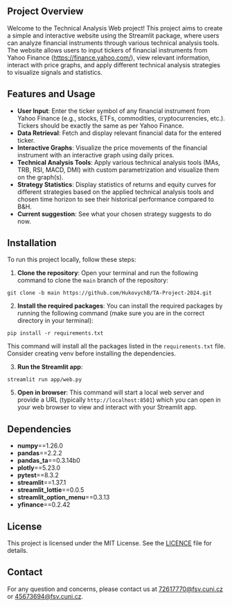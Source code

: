 ## Project Overview

Welcome to the Technical Analysis Web project! This project aims to create a simple and interactive website using the Streamlit package, where users can analyze financial instruments through various technical analysis tools. The website allows users to input tickers of financial instruments from Yahoo Finance (https://finance.yahoo.com/), view relevant information, interact with price graphs, and apply different technical analysis strategies to visualize signals and statistics.

## Features and Usage

- **User Input**: Enter the ticker symbol of any financial instrument from Yahoo Finance (e.g., stocks, ETFs, commodities, cryptocurrencies, etc.). Tickers should be exactly the same as per Yahoo Finance.
- **Data Retrieval**: Fetch and display relevant financial data for the entered ticker.
- **Interactive Graphs**: Visualize the price movements of the financial instrument with an interactive graph using daily prices.
- **Technical Analysis Tools**: Apply various technical analysis tools (MAs, TRB, RSI, MACD, DMI) with custom parametrization and visualize them on the graph(s).
- **Strategy Statistics**: Display statistics of returns and equity curves for different strategies based on the applied technical analysis tools and chosen time horizon to see their historical performance compared to B&H.
- **Current suggestion**: See what your chosen strategy suggests to do now.

## Installation

To run this project locally, follow these steps:


1. **Clone the repository**: Open your terminal and run the following command to clone the <code>main</code> branch of the repository:
```
git clone -b main https://github.com/HukovychB/TA-Project-2024.git
```

2. **Install the required packages**: You can install the required packages by running the following command (make sure you are in the correct directory in your terminal):
```
pip install -r requirements.txt
```
This command will install all the packages listed in the `requirements.txt` file. Consider creating venv before installing the dependencies.

3. **Run the Streamlit app**:
```
streamlit run app/web.py
```
5. **Open in browser**: This command will start a local web server and provide a URL (typically <code>http://localhost:8501</code>) which you can open in your web browser to view and interact with your Streamlit app.

## Dependencies
- **numpy**==1.26.0
- **pandas**==2.2.2
- **pandas_ta**==0.3.14b0
- **plotly**==5.23.0
- **pytest**==8.3.2
- **streamlit**==1.37.1
- **streamlit_lottie**==0.0.5
- **streamlit_option_menu**==0.3.13
- **yfinance**==0.2.42

## License
This project is licensed under the MIT License. See the [LICENCE](LICENCE.htm) file for details.

## Contact
For any question and concerns, please contact us at 72617770@fsv.cuni.cz or 45673694@fsv.cuni.cz.

